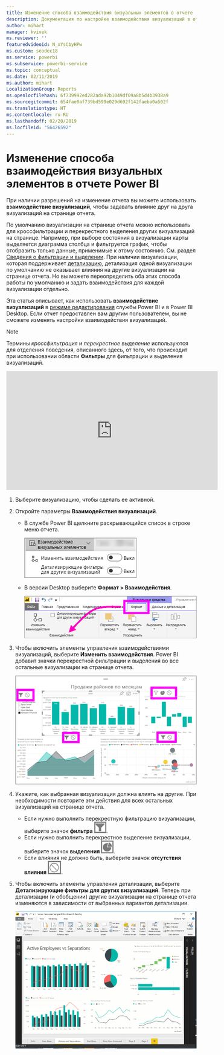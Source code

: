 ```yaml
---
title: Изменение способа взаимодействия визуальных элементов в отчете
description: Документация по настройке взаимодействия визуализаций в отчете службы Microsoft Power BI и отчете Power BI Desktop.
author: mihart
manager: kvivek
ms.reviewer: ''
featuredvideoid: N_xYsCbyHPw
ms.custom: seodec18
ms.service: powerbi
ms.subservice: powerbi-service
ms.topic: conceptual
ms.date: 02/11/2019
ms.author: mihart
LocalizationGroup: Reports
ms.openlocfilehash: 6f739992ed282ada92b1049df09a8b5d4b3938a9
ms.sourcegitcommit: 654fae0af739bd599e029d692f142faeba0a502f
ms.translationtype: HT
ms.contentlocale: ru-RU
ms.lasthandoff: 02/20/2019
ms.locfileid: "56426592"
---
```

# <a name="change-how-visuals-interact-in-a-power-bi-report"></a>Изменение способа взаимодействия визуальных элементов в отчете Power BI
При наличии разрешений на изменение отчета вы можете использовать **взаимодействие визуализаций**, чтобы задавать влияние друг на друга визуализаций на странице отчета. 

По умолчанию визуализации на странице отчета можно использовать для кроссфильтрации и перекрестного выделения других визуализаций на странице.
Например, при выборе состояния в визуализации карты выделяется диаграмма столбца и фильтруется график, чтобы отобразить только данные, применимые к этому состоянию.
См. раздел [Сведения о фильтрации и выделении](power-bi-reports-filters-and-highlighting.md). При наличии визуализации, которая поддерживает [детализацию](consumer/end-user-drill.md), детализация одной визуализации по умолчанию не оказывает влияния на другие визуализации на странице отчета. Но вы можете переопределить оба этих способа работы по умолчанию и задать взаимодействия для каждой визуализации отдельно.

Эта статья описывает, как использовать **взаимодействие визуализаций** в [режиме редактирования](service-interact-with-a-report-in-editing-view.md) службы Power BI и в Power BI Desktop. Если отчет предоставлен вам другим пользователем, вы не сможете изменять настройки взаимодействия визуализаций.

> [!NOTE]
> Термины *кроссфильтрация* и *перекрестное выделение* используются для отделения поведения, описанного здесь, от того, что происходит при использовании области **Фильтры** для фильтрации и выделения визуализаций.  
> 
> 

<iframe width="560" height="315" src="https://www.youtube.com/embed/N_xYsCbyHPw?list=PL1N57mwBHtN0JFoKSR0n-tBkUJHeMP2cP" frameborder="0" allowfullscreen></iframe>

1. Выберите визуализацию, чтобы сделать ее активной.  
2. Откройте параметры **Взаимодействия визуализаций**.
    - В службе Power BI щелкните раскрывающийся список в строке меню отчета.

       ![Раскрывающийся список взаимодействий визуализаций](media/service-reports-visual-interactions/power-bi-visual-interaction.png)

    - В версии Desktop выберите **Формат > Взаимодействия**.

        ![последовательный выбор пунктов "Формат" и "Взаимодействия"](media/service-reports-visual-interactions/pbi-visual-interaction-desktop.png)

3. Чтобы включить элементы управления взаимодействиями визуализаций, выберите **Изменить взаимодействия**. Power BI добавит значки перекрестной фильтрации и выделения во все остальные визуализации на странице отчета.
   
    ![отчет с включенными взаимодействиями визуализаций](media/service-reports-visual-interactions/power-bi-icons-on.png)
3. Укажите, как выбранная визуализация должна влиять на другие.  При необходимости повторите эти действия для всех остальных визуализаций на странице отчета.
   
   * Если нужно выполнить перекрестную фильтрацию визуализации, выберите значок **фильтра** ![значок фильтра](media/service-reports-visual-interactions/pbi-filter-icon-outlined.png).
   * Если нужно выполнить перекрестное выделение визуализации, выберите значок **выделения** ![значок выделения](media/service-reports-visual-interactions/pbi-highlight-icon-outlined.png).
   * Если влияния не должно быть, выберите значок **отсутствия влияния** ![значок отсутствия влияния](media/service-reports-visual-interactions/pbi-noimpact-icon-outlined.png).

4. Чтобы включить элементы управления детализации, выберите **Детализирующие фильтры для других визуализаций**.  Теперь при детализации (и обобщении) другие визуализации на странице отчета изменяются в зависимости от выбранных вариантов детализации. 

   ![Видео включения элементов управления детализации](media/service-reports-visual-interactions/drill2.gif)

